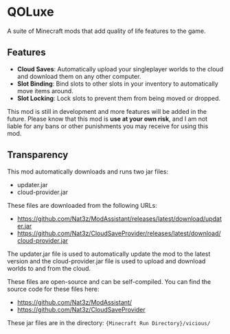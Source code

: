 # QOLuxe
A suite of Minecraft mods that add quality of life features to the game.

## Features
- **Cloud Saves**: Automatically upload your singleplayer worlds to the cloud and download them on any other computer.
- **Slot Binding**: Bind slots to other slots in your inventory to automatically move items around.
- **Slot Locking**: Lock slots to prevent them from being moved or dropped.

This mod is still in development and more features will be added in the future.
Please know that this mod is **use at your own risk**, and I am not liable for any bans or other punishments you
may receive for using this mod.

## Transparency
This mod automatically downloads and runs two jar files:
- updater.jar
- cloud-provider.jar

These files are downloaded from the following URLs:
- https://github.com/Nat3z/ModAssistant/releases/latest/download/updater.jar
- https://github.com/Nat3z/CloudSaveProvider/releases/latest/download/cloud-provider.jar

The updater.jar file is used to automatically update the mod to the latest version and the cloud-provider.jar
file is used to upload and download worlds to and from the cloud.

These files are open-source and can be self-compiled. You can find the source code for these files here:
- https://github.com/Nat3z/ModAssistant/
- https://github.com/Nat3z/CloudSaveProvider

These jar files are in the directory: `{Minecraft Run Directory}/vicious/`
